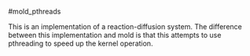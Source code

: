 #mold_pthreads

This is an implementation of a reaction-diffusion system. The difference between this implementation and mold is that this attempts to use pthreading to speed up the kernel operation.
